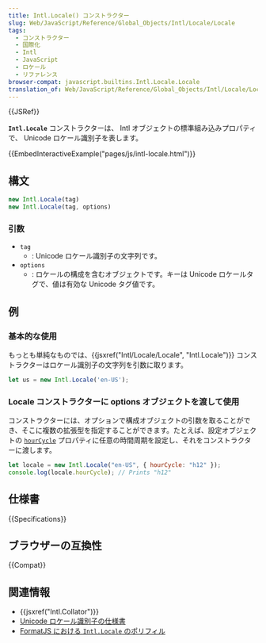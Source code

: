 ```yaml
---
title: Intl.Locale() コンストラクター
slug: Web/JavaScript/Reference/Global_Objects/Intl/Locale/Locale
tags:
  - コンストラクター
  - 国際化
  - Intl
  - JavaScript
  - ロケール
  - リファレンス
browser-compat: javascript.builtins.Intl.Locale.Locale
translation_of: Web/JavaScript/Reference/Global_Objects/Intl/Locale/Locale
---
```

{{JSRef}}

**`Intl.Locale`** コンストラクターは、 Intl オブジェクトの標準組み込みプロパティで、 Unicode ロケール識別子を表します。

{{EmbedInteractiveExample("pages/js/intl-locale.html")}}

## 構文

```js
new Intl.Locale(tag)
new Intl.Locale(tag, options)
```

### 引数

- `tag`
  - : Unicode ロケール識別子の文字列です。
- `options`
  - : ロケールの構成を含むオブジェクトです。キーは Unicode ロケールタグで、値は有効な Unicode タグ値です。

## 例

### 基本的な使用

もっとも単純なものでは、{{jsxref("Intl/Locale/Locale", "Intl.Locale")}} コンストラクターはロケール識別子の文字列を引数に取ります。

```js
let us = new Intl.Locale('en-US');
```

### Locale コンストラクターに options オブジェクトを渡して使用

コンストラクターには、オプションで構成オブジェクトの引数を取ることができ、そこに複数の拡張型を指定することができます。たとえば、設定オブジェクトの [`hourCycle`](/ja/docs/Web/JavaScript/Reference/Global_Objects/Intl/Locale/hourCycle) プロパティに任意の時間周期を設定し、それをコンストラクターに渡します。

```js
let locale = new Intl.Locale("en-US", { hourCycle: "h12" });
console.log(locale.hourCycle); // Prints "h12"
```

## 仕様書

{{Specifications}}

## ブラウザーの互換性

{{Compat}}

## 関連情報

- {{jsxref("Intl.Collator")}}
- [Unicode ロケール識別子の仕様書](https://www.unicode.org/reports/tr35/#Canonical_Unicode_Locale_Identifiers)
- [FormatJS における `Intl.Locale` のポリフィル](https://formatjs.io/docs/polyfills/intl-locale)
